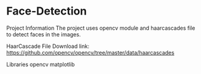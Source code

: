 # Face-Detection
Project Information
The project uses opencv module and haarcascades file to detect faces in the images.

HaarCascade File Download link: https://github.com/opencv/opencv/tree/master/data/haarcascades

Libraries
opencv
matplotlib

